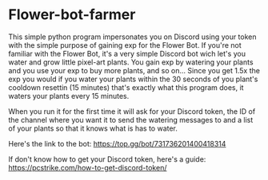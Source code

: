 # Flower-bot-farmer

This simple python program impersonates you on Discord using your token with the simple purpose of gaining exp for the 
Flower Bot. If you're not familiar with the Flower Bot, it's a very simple Discord bot wich let's you water and grow little pixel-art plants. You gain exp by 
watering your plants and you use your exp to buy more plants, and so on... Since you get 1.5x the exp you would if you water your plants within 
the 30 seconds of you plant's cooldown resettin (15 minutes) that's exactly what this program does, it waters your plants every 15 minutes.

When you run it for the first time it will ask for your Discord token, the ID of the channel where you want it to send the watering messages to and a 
list of your plants so that it knows what is has to water.

Here's the link to the bot: https://top.gg/bot/731736201400418314

If don't know how to get your Discord token, here's a guide: https://pcstrike.com/how-to-get-discord-token/

